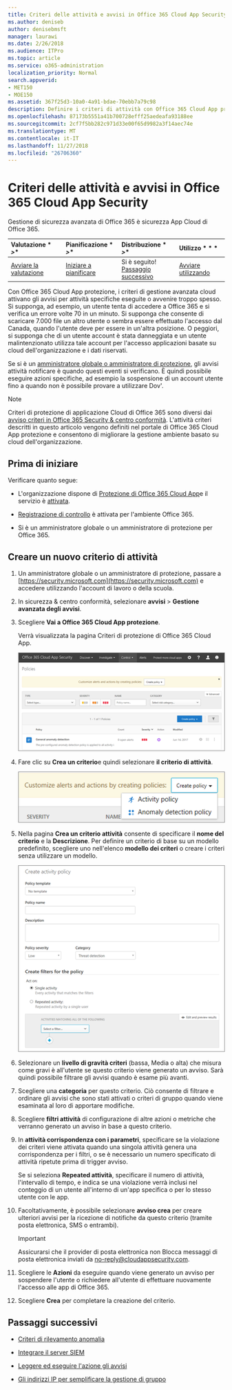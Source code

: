 ```yaml
---
title: Criteri delle attività e avvisi in Office 365 Cloud App Security
ms.author: deniseb
author: denisebmsft
manager: laurawi
ms.date: 2/26/2018
ms.audience: ITPro
ms.topic: article
ms.service: o365-administration
localization_priority: Normal
search.appverid:
- MET150
- MOE150
ms.assetid: 367f25d3-10a0-4a91-bdae-70ebb7a79c98
description: Definire i criteri di attività con Office 365 Cloud App protezione per impostare gli avvisi per attivare indicanti l'attività specifiche eseguite avvenire troppo spesso. Tramite l'impostazione dei criteri per attivare gli avvisi, possono essere informati e monitorare le attività specifiche.
ms.openlocfilehash: 87173b5551a41b700728efff25aedeafa93188ee
ms.sourcegitcommit: 2cf7f5bb282c971d33e00f65d9982a3f14aec74e
ms.translationtype: MT
ms.contentlocale: it-IT
ms.lasthandoff: 11/27/2018
ms.locfileid: "26706360"
---
```

# <a name="activity-policies-and-alerts-in-office-365-cloud-app-security"></a>Criteri delle attività e avvisi in Office 365 Cloud App Security

Gestione di sicurezza avanzata di Office 365 è sicurezza App Cloud di Office 365.
  
|Valutazione * *\>**|Pianificazione * *\>**|Distribuzione * *\>**|Utilizzo * * *|
|:-----|:-----|:-----|:-----|
|[Avviare la valutazione](office-365-cas-overview.md) <br/> |[Iniziare a pianificare](get-ready-for-office-365-cas.md) <br/> |Si è seguito!  <br/> [Passaggio successivo](anomaly-detection-policies-in-ocas.md) <br/> |[Avviare utilizzando](utilization-activities-for-ocas.md) <br/> |
   
Con Office 365 Cloud App protezione, i criteri di gestione avanzata cloud attivano gli avvisi per attività specifiche eseguite o avvenire troppo spesso. Si supponga, ad esempio, un utente tenta di accedere a Office 365 e si verifica un errore volte 70 in un minuto. Si supponga che consente di scaricare 7.000 file un altro utente o sembra essere effettuato l'accesso dal Canada, quando l'utente deve per essere in un'altra posizione. O peggiori, si supponga che di un utente account è stata danneggiata e un utente malintenzionato utilizza tale account per l'accesso applicazioni basate su cloud dell'organizzazione e i dati riservati.
  
Se si è un [amministratore globale o amministratore di protezione](permissions-in-the-security-and-compliance-center.md), gli avvisi attività notificare è quando questi eventi si verificano. È quindi possibile eseguire azioni specifiche, ad esempio la sospensione di un account utente fino a quando non è possibile provare a utilizzare Dov'.
  
> [!NOTE]
> Criteri di protezione di applicazione Cloud di Office 365 sono diversi dai [avviso criteri in Office 365 Security &amp; centro conformità](alert-policies.md). L'attività criteri descritti in questo articolo vengono definiti nel portale di Office 365 Cloud App protezione e consentono di migliorare la gestione ambiente basato su cloud dell'organizzazione. 
  
## <a name="before-you-begin"></a>Prima di iniziare

Verificare quanto segue:
  
- L'organizzazione dispone di [Protezione di Office 365 Cloud App](office-365-cas-overview.md)e il servizio è [attivata](turn-on-office-365-cas.md).
    
- [Registrazione di controllo](turn-audit-log-search-on-or-off.md) è attivata per l'ambiente Office 365. 
    
- Si è un amministratore globale o un amministratore di protezione per Office 365.
    
## <a name="create-a-new-activity-policy"></a>Creare un nuovo criterio di attività

1. Un amministratore globale o un amministratore di protezione, passare a [https://security.microsoft.com](https://security.microsoft.com) e accedere utilizzando l'account di lavoro o della scuola. 
    
2. In sicurezza &amp; centro conformità, selezionare **avvisi** \> **Gestione avanzata degli avvisi**.
    
3. Scegliere **Vai a Office 365 Cloud App protezione**.
    
    Verrà visualizzata la pagina Criteri di protezione di Office 365 Cloud App.
    
    ![Quando si passa al portale di protezione di applicazioni di Office 365 Cloud, si inizia con la pagina criteri](media/5cb8833c-4e08-438c-bab3-91b5106f6f3f.png)
  
4. Fare clic su **Crea un criterio**e quindi selezionare **il criterio di attività**.
    
    ![Quando si crea un criterio di accesso client di Office 365, è possibile scegliere tra i criteri di attività e rilevamento anomalia.](media/79f34535-ddf9-4a5b-a0a3-8766bf9c174c.png)
  
5. Nella pagina **Crea un criterio attività** consente di specificare il **nome del criterio** e la **Descrizione**. Per definire un criterio di base su un modello predefinito, scegliere uno nell'elenco **modello dei criteri** o creare i criteri senza utilizzare un modello. 
    
    ![È possibile creare criteri di attività con Office 365 Cloud App protezione.](media/4083a76f-7074-4d6a-8200-6d76d49259d7.png)
  
6. Selezionare un **livello di gravità criteri** (bassa, Media o alta) che misura come gravi è all'utente se questo criterio viene generato un avviso. Sarà quindi possibile filtrare gli avvisi quando è esame più avanti. 
    
7. Scegliere una **categoria** per questo criterio. Ciò consente di filtrare e ordinare gli avvisi che sono stati attivati o criteri di gruppo quando viene esaminata al loro di apportare modifiche. 
    
8. Scegliere **filtri attività** di configurazione di altre azioni o metriche che verranno generato un avviso in base a questo criterio. 
    
9. In **attività corrispondenza con i parametri**, specificare se la violazione dei criteri viene attivata quando una singola attività genera una corrispondenza per i filtri, o se è necessario un numero specificato di attività ripetute prima di trigger avviso.
    
    Se si seleziona **Repeated attività**, specificare il numero di attività, l'intervallo di tempo, e indica se una violazione verrà inclusi nel conteggio di un utente all'interno di un'app specifica o per lo stesso utente con le app.
    
10. Facoltativamente, è possibile selezionare **avviso crea** per creare ulteriori avvisi per la ricezione di notifiche da questo criterio (tramite posta elettronica, SMS o entrambi). 
    
    > [!IMPORTANT]
    > Assicurarsi che il provider di posta elettronica non Blocca messaggi di posta elettronica inviati da no-reply@cloudappsecurity.com. 
  
11. Scegliere le **Azioni** da eseguire quando viene generato un avviso per sospendere l'utente o richiedere all'utente di effettuare nuovamente l'accesso alle app di Office 365. 
    
12. Scegliere **Crea** per completare la creazione del criterio. 
    
## <a name="next-steps"></a>Passaggi successivi

- [Criteri di rilevamento anomalia](anomaly-detection-policies-in-ocas.md)
    
- [Integrare il server SIEM](integrate-your-siem-server-with-office-365-cas.md)
    
- [Leggere ed eseguire l'azione gli avvisi](review-office-365-cas-alerts.md)
    
- [Gli indirizzi IP per semplificare la gestione di gruppo](group-your-ip-addresses-in-ocas.md)
    


